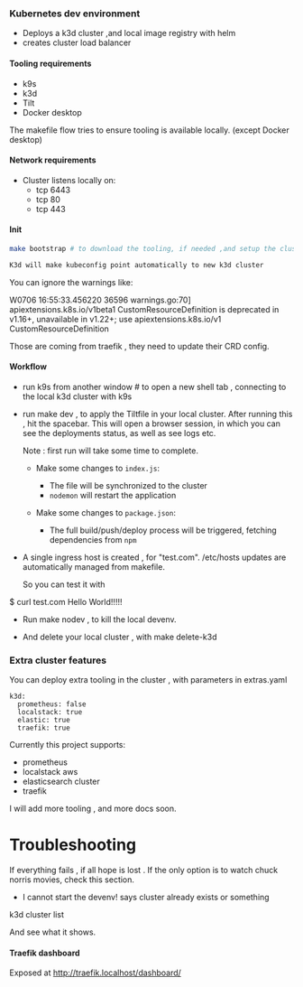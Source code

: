 ###  Kubernetes dev environment

- Deploys a k3d cluster ,and local image registry with helm
- creates cluster load balancer

#### Tooling requirements

- k9s
- k3d
- Tilt
- Docker desktop

The makefile flow tries to ensure tooling is available locally. (except Docker desktop)

#### Network requirements

- Cluster listens locally on:
  - tcp 6443
  - tcp 80
  - tcp 443

#### Init

```bash
make bootstrap # to download the tooling, if needed ,and setup the cluster. This will take a few minutes on first run.

K3d will make kubeconfig point automatically to new k3d cluster

```

You can ignore the warnings like:

W0706 16:55:33.456220   36596 warnings.go:70] apiextensions.k8s.io/v1beta1 CustomResourceDefinition is deprecated in v1.16+, unavailable in v1.22+; use apiextensions.k8s.io/v1 CustomResourceDefinition

Those are coming from traefik , they need to update their CRD config.

#### Workflow

* run k9s from another window # to open a new shell tab , connecting to the local k3d cluster with k9s

* run make dev , to apply the Tiltfile in your local cluster. After running this , hit the spacebar.
  This will open a browser session, in which you can see the deployments status, as well as see logs etc.

  Note : first run will take some time to complete.

  * Make some changes to `index.js`:
      * The file will be synchronized to the cluster
      * `nodemon` will restart the application

  * Make some changes to `package.json`:
      * The full build/push/deploy process will be triggered, fetching dependencies from `npm`

* A single ingress host is created , for "test.com". /etc/hosts updates are automatically managed from makefile.

  So you can test it with

$ curl test.com
  Hello World!!!!!

* Run make nodev , to kill the local devenv.

* And delete your local cluster , with make delete-k3d

### Extra cluster features

You can deploy extra tooling in the cluster , with parameters in extras.yaml

```
k3d:
  prometheus: false
  localstack: true
  elastic: true
  traefik: true
```

Currently this project supports:

- prometheus
- localstack aws
- elasticsearch cluster
- traefik

I will add more tooling , and more docs soon.

# Troubleshooting

If everything fails , if all hope is lost . If the only option is to watch chuck norris movies, check this section.

- I cannot start the devenv! says cluster already exists or something

k3d cluster list

And see what it shows.

#### Traefik dashboard

Exposed at http://traefik.localhost/dashboard/